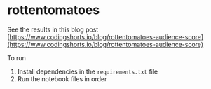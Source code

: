 # rottentomatoes

See the results in this blog post [https://www.codingshorts.io/blog/rottentomatoes-audience-score](https://www.codingshorts.io/blog/rottentomatoes-audience-score)

To run

1. Install dependencies in the `requirements.txt` file
2. Run the notebook files in order
